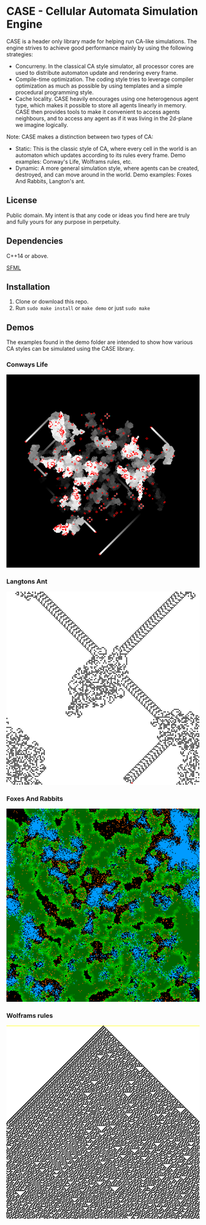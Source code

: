 # CASE - Cellular Automata Simulation Engine

CASE is a header only library made for helping run CA-like simulations.
The engine strives to achieve good performance mainly by using the 
following strategies:

* Concurreny. In the classical CA style simulator, all processor cores are used
to distribute automaton update and rendering every frame. 
* Compile-time optimization. The coding style tries to leverage compiler
optimization as much as possible by using templates and a simple procedural
programming style.
* Cache locality. CASE heavily encourages using one heterogenous agent type,
which makes it possible to store all agents linearly in memory. CASE then
provides tools to make it convenient to access agents neighbours, and to
access any agent as if it was living in the 2d-plane we imagine logically.

Note: CASE makes a distinction between two types of CA:

* Static: This is the classic style of CA, where every cell in the world is
an automaton which updates according to its rules every frame. Demo examples:
Conway's Life, Wolframs rules, etc.
* Dynamic: A more general simulation style, where agents can be created,
destroyed, and can move around in the world. Demo examples: Foxes And Rabbits,
Langton's ant.

## License

Public domain. My intent is that any code or ideas you find here are 
truly and fully yours for any purpose in perpetuity.

## Dependencies

C++14 or above.

[SFML](https://github.com/SFML/SFML)

## Installation

1. Clone or download this repo.
2. Run `sudo make install` or `make demo` or just `sudo make`

## Demos

The examples found in the demo folder are intended to show how various
CA styles can be simulated using the CASE library. 

### Conways Life

![conway text](img/conway.png)

### Langtons Ant

![langton](img/langton.png)

### Foxes And Rabbits

![foxes](img/foxes.png)

### Wolframs rules

![wolfram](img/wolfram.png)
